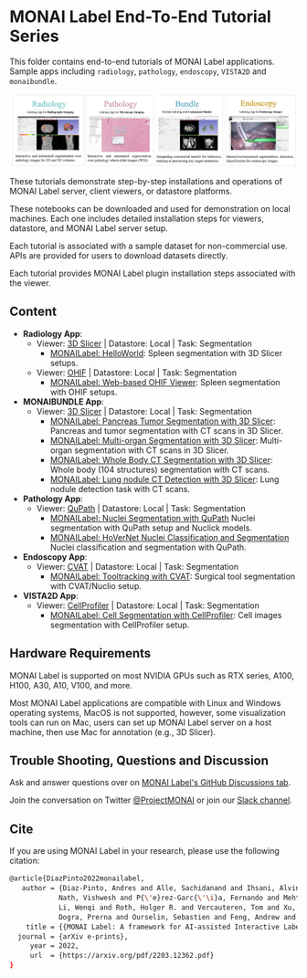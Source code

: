 # MONAI Label End-To-End Tutorial Series

This folder contains end-to-end tutorials of MONAI Label applications. Sample apps including `radiology`, `pathology`, `endoscopy`, `VISTA2D` and `monaibundle`.

![image](https://raw.githubusercontent.com/Project-MONAI/MONAILabel/main/docs/images/sampleApps_index.jpeg)

These tutorials demonstrate step-by-step installations and operations of MONAI Label server, client viewers, or datastore platforms.

These notebooks can be downloaded and used for demonstration on local machines. Each one includes detailed installation steps for viewers, datastore, and MONAI Label server setup.

Each tutorial is associated with a sample dataset for non-commercial use. APIs are provided for users to download datasets directly.

Each tutorial provides MONAI Label plugin installation steps associated with the viewer.

## Content

- **Radiology App**:
  - Viewer: [3D Slicer](https://www.slicer.org/) | Datastore: Local | Task: Segmentation
    - [MONAILabel: HelloWorld](monailabel_HelloWorld_radiology_3dslicer.ipynb): Spleen segmentation with 3D Slicer setups.
  - Viewer: [OHIF](https://ohif.org/) | Datastore: Local | Task: Segmentation
    - [MONAILabel: Web-based OHIF Viewer](monailabel_radiology_spleen_segmentation_OHIF.ipynb): Spleen segmentation with OHIF setups.
- **MONAIBUNDLE App**:
  - Viewer: [3D Slicer](https://www.slicer.org/) | Datastore: Local | Task: Segmentation
    - [MONAILabel: Pancreas Tumor Segmentation with 3D Slicer](monailabel_bring_your_own_data.ipynb): Pancreas and tumor segmentation with CT scans in 3D Slicer.
    - [MONAILabel: Multi-organ Segmentation with 3D Slicer](monailabel_monaibundle_3dslicer_multiorgan_seg.ipynb): Multi-organ segmentation with CT scans in 3D Slicer.
    - [MONAILabel: Whole Body CT Segmentation with 3D Slicer](monailabel_wholebody_totalSegmentator_3dslicer.ipynb): Whole body (104 structures) segmentation with CT scans.
    - [MONAILabel: Lung nodule CT Detection with 3D Slicer](monaibundle_3dslicer_lung_nodule_detection.ipynb): Lung nodule detection task with CT scans.
- **Pathology App**:
  - Viewer: [QuPath](https://qupath.github.io/) | Datastore: Local | Task: Segmentation
    - [MONAILabel: Nuclei Segmentation with QuPath](monailabel_pathology_nuclei_segmentation_QuPath.ipynb) Nuclei segmentation with QuPath setup and Nuclick models.
    - [MONAILabel: HoVerNet Nuclei Classification and Segmentation](monailabel_pathology_HoVerNet_QuPath.ipynb) Nuclei classification and segmentation with QuPath.
- **Endoscopy App**:
  - Viewer: [CVAT](https://github.com/opencv/cvat) | Datastore: Local | Task: Segmentation
    - [MONAILabel: Tooltracking with CVAT](monailabel_endoscopy_cvat_tooltracking.ipynb): Surgical tool segmentation with CVAT/Nuclio setup.
- **VISTA2D App**:
  - Viewer: [CellProfiler](https://github.com/CellProfiler/CellProfiler) | Datastore: Local | Task: Segmentation
    - [MONAILabel: Cell Segmentation with CellProfiler](monailabel_vista2d_cell_segmentation_CellProfiler.ipynb): Cell images segmentation with CellProfiler setup.


## Hardware Requirements

MONAI Label is supported on most NVIDIA GPUs such as RTX series, A100, H100, A30, A10, V100, and more.

Most MONAI Label applications are compatible with Linux and Windows operating systems, MacOS is not supported, however, some visualization tools can run on Mac,
users can set up MONAI Label server on a host machine, then use Mac for annotation (e.g., 3D Slicer).

## Trouble Shooting, Questions and Discussion

Ask and answer questions over
on [MONAI Label's GitHub Discussions tab](https://github.com/Project-MONAI/MONAILabel/discussions).

Join the conversation on Twitter [@ProjectMONAI](https://twitter.com/ProjectMONAI) or join
our [Slack channel](https://projectmonai.slack.com/archives/C031QRE0M1C).

## Cite

If you are using MONAI Label in your research, please use the following citation:

```bash
@article{DiazPinto2022monailabel,
   author = {Diaz-Pinto, Andres and Alle, Sachidanand and Ihsani, Alvin and Asad, Muhammad and
            Nath, Vishwesh and P{\'e}rez-Garc{\'\i}a, Fernando and Mehta, Pritesh and
            Li, Wenqi and Roth, Holger R. and Vercauteren, Tom and Xu, Daguang and
            Dogra, Prerna and Ourselin, Sebastien and Feng, Andrew and Cardoso, M. Jorge},
    title = {{MONAI Label: A framework for AI-assisted Interactive Labeling of 3D Medical Images}},
  journal = {arXiv e-prints},
     year = 2022,
     url  = {https://arxiv.org/pdf/2203.12362.pdf}
}
